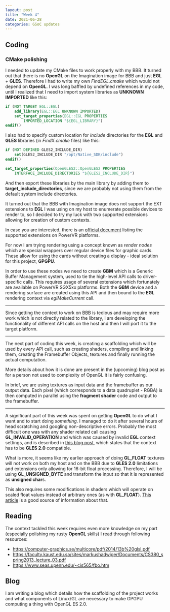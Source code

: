 ```yaml
---
layout: post
title: "Week 4"
date: 2021-06-28
categories: GSoC updates
---
```


## Coding
### CMake polishing
I needed to update my CMake files to work properly with my BBB. It turned out that there is no **OpenGL** on the Imagination image for BBB and just **EGL** + **GLES**. Therefore I had to write my own _FindEGL.cmake_ which would not depend on **OpenGL**.
I was long baffled by undefined references in my code, until I realized that I need to import system libraries as **UNKNOWN IMPORTED** like this:
```cmake
if (NOT TARGET EGL::EGL)
    add_library(EGL::EGL UNKNOWN IMPORTED)
    set_target_properties(EGL::EGL PROPERTIES
        IMPORTED_LOCATION "${EGL_LIBRARY}")
endif()
```
I also had to specify custom location for _include_ directories for the **EGL** and **GLES** libraries (in _FindX.cmake_ files) like this:
```cmake
if (NOT DEFINED GLES2_INCLUDE_DIR)
    set(GLES2_INCLUDE_DIR "/opt/Native_SDK/include")
endif()

set_target_properties(OpenGLES2::OpenGLES2 PROPERTIES
    INTERFACE_INCLUDE_DIRECTORIES "${GLES2_INCLUDE_DIR}")
```
And then export these libraries by the main library by adding them to **target_include_directories**, since we are probably not using them from the default system include directories.

It turned out that the BBB with Imagination image does not support the EXT extensions to **EGL** I was using on my host to enumerate possible devices to render to, so I decided to try my luck with two supported extensions allowing for creation of custom contexts.

In case you are interested, there is an [official document](https://github.com/powervr-graphics/Native_SDK/blob/master/docs/Architecture%20Guides/PowerVR.Supported%20Extensions.OpenGL%20ES.EGL.pdf) listing the supported extensions on PowerVR platforms.

For now I am trying rendering using a concept known as _render nodes_ which are special wrappers over regular device files for graphic cards. These allow for using the cards without creating a display - ideal solution for this project, **GPGPU**. 

In order to use these nodes we need to create **GBM** which is a Generic Buffer Management system, used to tie the high-level API calls to driver-specific calls. This requires usage of several extensions which fortunately are available on PowerVR SGX5xx platforms. Both the **GBM** device and a rendering surface are created using this API and then bound to the **EGL** rendering context via _eglMakeCurrent_ call.

---------------------

Since getting the context to work on BBB is tedious and may require more work which is not directly related to the library, I am developing the functionality of different API calls on the host and then I will port it to the target platform.

--------------------

The next part of coding this week, is creating a scaffolding which will be used by every API call, such as creating shaders, compiling and linking them, creating the Framebuffer Objects, textures and finally running the actual computation.

More details about how it is done are present in the (upcoming) blog post as for a person not used to complexity of OpenGL it is fairly confusing.

In brief, we are using textures as input data and the framebuffer as our output data. Each pixel (which corresponds to a data quadruplet - RGBA) is then computed in parallel using the **fragment shader** code and output to the framebuffer.

--------------------
A significant part of this week was spent on getting **OpenGL** to do what I want and to start doing _something_. I managed to do it after several hours of head scratching and googling non-descriptive errors. Probably the most difficult one was with any shader related call causing **GL_INVALID_OPERATION** and which was caused by invalid **EGL** context settings, and is described in [this blog post](https://community.arm.com/developer/tools-software/oss-platforms/b/android-blog/posts/check-your-context-if-glcreateshader-returns-0-and-gl_5f00_invalid_5f00_operation), which states that the context has to be **GLES 2.0** compatible.

What is more, it seems like my earlier approach of doing **GL_FLOAT** textures will not work on both my host and on the BBB due to **GLES 2.0** limitations and extensions only allowing for 16-bit float processing. Therefore, I will be using **GL_UNSIGNED_BYTE** and transform the input so that it is represented as **unsigned char**s. 

This also requires some modifications in shaders which will operate on scaled float values instead of arbitrary ones (as with **GL_FLOAT**). [This article](http://www.vizitsolutions.com/portfolio/webgl/gpgpu/speedBumps.html) is a good source of information about that.

## Reading
The context tackled this week requires even more knowledge on my part (especially polishing my rusty **OpenGL** skills) I read through following resources:
* https://computer-graphics.se/multicore/pdf/2014/13b%20glsl.pdf
* https://faculty.kaust.edu.sa/sites/markushadwiger/Documents/CS380_spring2013_lecture_03.pdf
* https://www.seas.upenn.edu/~cis565/fbo.htm

## Blog
I am writing a blog which details how the scaffolding of the project works and what components of Linux/GL are necessary to make GPGPU computing a thing with OpenGL ES 2.0.
